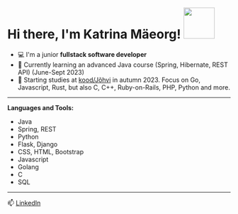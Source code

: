 # Hi there, I'm Katrina Mäeorg! <img src="https://i.pinimg.com/originals/5b/ba/39/5bba3962f78bac3777d220c570d5b178.gif" width="70" height="70" />

- 💻 I'm a junior **fullstack software developer**
- 🌱 Currently learning an advanced Java course (Spring, Hibernate, REST API) (June-Sept 2023)
- 🏹 Starting studies at [kood/Jõhvi](https://kood.tech/) in autumn 2023. Focus on Go, Javascript, Rust, but also C, C++, Ruby-on-Rails, PHP, Python and more.
---
 **Languages and Tools:**
- Java
- Spring, REST
- Python
- Flask, Django
- CSS, HTML, Bootstrap
- Javascript
- Golang
- C
- SQL
---
  📫 [LinkedIn](https://www.linkedin.com/in/katrina-maeorg/)
  
<!--
**maeorg/maeorg** is a ✨ _special_ ✨ repository because its `README.md` (this file) appears on your GitHub profile.

Here are some ideas to get you started:

- 🔭 I’m currently working on ...
- 🌱 I’m currently learning ...
- 👯 I’m looking to collaborate on ...
- 🤔 I’m looking for help with ...
- 💬 Ask me about ...
- 📫 How to reach me: ...
- 😄 Pronouns: ...
- ⚡ Fun fact: ...
-->
